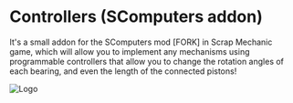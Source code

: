 # Controllers (SComputers addon)
It's a small addon for the SComputers mod [FORK] in Scrap Mechanic game, which will allow you to implement any mechanisms using programmable controllers that allow you to change the rotation angles of each bearing, and even the length of the connected pistons!

![Logo](https://github.com/TheDIMONDK/Controllers_SComputersAddon/assets/59896217/c7b6dfff-f348-49ac-b012-6494fb7a04f4)
